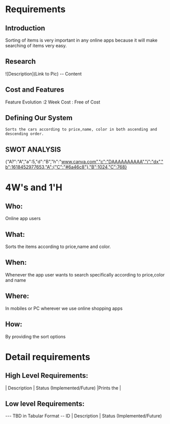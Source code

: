 # Requirements
## Introduction
 Sorting of items is very important in any online apps because it will make searching of items very easy.

## Research
![Description](Link to Pic)
-- Content 
## Cost and Features
 Feature Evolution :2 Week
 Cost : Free of Cost

## Defining Our System
    Sorts the cars according to price,name, color in both ascending and descending order. 
## SWOT ANALYSIS
{"A?":"A","a":5,"d":"B","h":"www.canva.com","c":"DAAAAAAAAAA","i":"dx","b":1618452977653,"A":{"C":"#6a46c8"},"B":1024,"C":768}

# 4W&#39;s and 1&#39;H

## Who:
Online app users

## What:

Sorts the items according to price,name and color.

## When:

Whenever the app user wants to search specifically according to price,color and name

## Where:

In mobiles or PC wherever we use online shopping apps

## How:

By providing the sort options

# Detail requirements
## High Level Requirements:

| Description | Status (Implemented/Future)
|Prints the   |




##  Low level Requirements:
--- TBD in Tabular Format 
-- ID | Description | Status (Implemented/Future)